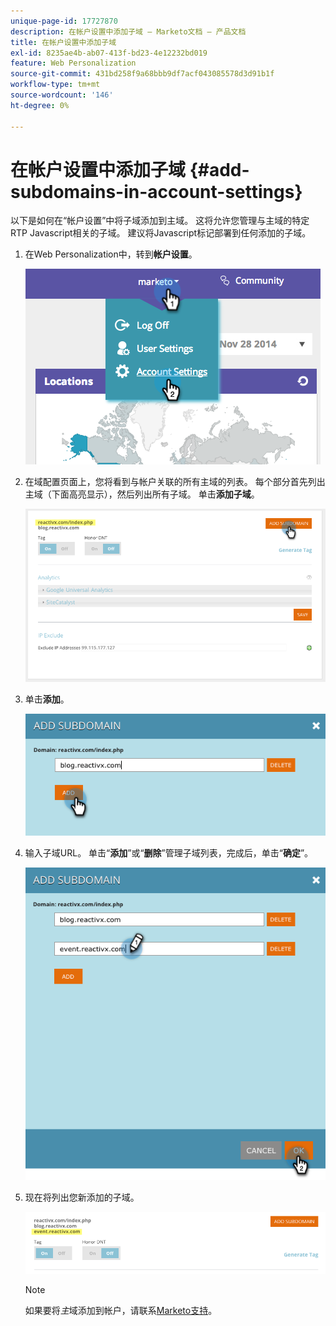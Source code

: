 ```yaml
---
unique-page-id: 17727870
description: 在帐户设置中添加子域 — Marketo文档 — 产品文档
title: 在帐户设置中添加子域
exl-id: 8235ae4b-ab07-413f-bd23-4e12232bd019
feature: Web Personalization
source-git-commit: 431bd258f9a68bbb9df7acf043085578d3d91b1f
workflow-type: tm+mt
source-wordcount: '146'
ht-degree: 0%

---
```


# 在帐户设置中添加子域 {#add-subdomains-in-account-settings}

以下是如何在“帐户设置”中将子域添加到主域。 这将允许您管理与主域的特定RTP Javascript相关的子域。 建议将Javascript标记部署到任何添加的子域。

1. 在Web Personalization中，转到&#x200B;**帐户设置**。

   ![](assets/image2014-12-1-23-3-12.png)

1. 在域配置页面上，您将看到与帐户关联的所有主域的列表。 每个部分首先列出主域（下面高亮显示），然后列出所有子域。 单击&#x200B;**添加子域**。

   ![](assets/highlightprimary2.png)

1. 单击&#x200B;**添加**。

   ![](assets/add.png)

1. 输入子域URL。 单击“**添加**”或“**删除**”管理子域列表，完成后，单击“**确定**”。

   ![](assets/newsubdomain.png)

1. 现在将列出您新添加的子域。

   ![](assets/finalnew.png)

   >[!NOTE]
   >
   >如果要将&#x200B;_主_&#x200B;域添加到帐户，请联系[Marketo支持](https://nation.marketo.com/t5/Support/ct-p/Support)。
